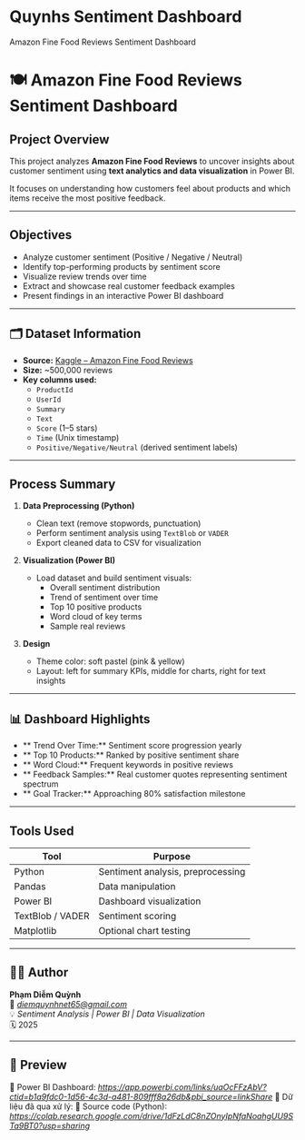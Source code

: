 # Quynhs Sentiment Dashboard
Amazon Fine Food Reviews Sentiment Dashboard

# 🍽 Amazon Fine Food Reviews Sentiment Dashboard

## Project Overview
This project analyzes **Amazon Fine Food Reviews** to uncover insights about customer sentiment using **text analytics and data visualization** in Power BI.

It focuses on understanding how customers feel about products and which items receive the most positive feedback.

---

## Objectives
- Analyze customer sentiment (Positive / Negative / Neutral)
- Identify top-performing products by sentiment score
- Visualize review trends over time
- Extract and showcase real customer feedback examples
- Present findings in an interactive Power BI dashboard

---

## 🗂 Dataset Information
- **Source:** [Kaggle – Amazon Fine Food Reviews](https://www.kaggle.com/snap/amazon-fine-food-reviews)
- **Size:** ~500,000 reviews
- **Key columns used:**
  - `ProductId`
  - `UserId`
  - `Summary`
  - `Text`
  - `Score` (1–5 stars)
  - `Time` (Unix timestamp)
  - `Positive/Negative/Neutral` (derived sentiment labels)

---

## Process Summary
1. **Data Preprocessing (Python)**
   - Clean text (remove stopwords, punctuation)
   - Perform sentiment analysis using `TextBlob` or `VADER`
   - Export cleaned data to CSV for visualization

2. **Visualization (Power BI)**
   - Load dataset and build sentiment visuals:
     - Overall sentiment distribution
     - Trend of sentiment over time
     - Top 10 positive products
     - Word cloud of key terms
     - Sample real reviews

3. **Design**
   - Theme color: soft pastel (pink & yellow)
   - Layout: left for summary KPIs, middle for charts, right for text insights

---

## 📊 Dashboard Highlights
- ** Trend Over Time:** Sentiment score progression yearly  
- ** Top 10 Products:** Ranked by positive sentiment share  
- ** Word Cloud:** Frequent keywords in positive reviews  
- ** Feedback Samples:** Real customer quotes representing sentiment spectrum  
- ** Goal Tracker:** Approaching 80% satisfaction milestone  

---

## Tools Used
| Tool | Purpose |
|------|----------|
| Python | Sentiment analysis, preprocessing |
| Pandas | Data manipulation |
| Power BI | Dashboard visualization |
| TextBlob / VADER | Sentiment scoring |
| Matplotlib | Optional chart testing |

---

## 👩‍💻 Author
**Phạm Diễm Quỳnh**  
📧 *diemquynhnet65@gmail.com*  
💡 *Sentiment Analysis | Power BI | Data Visualization*  
🗓 2025

---

## 📎 Preview
🔗 Power BI Dashboard: *https://app.powerbi.com/links/uaOcFFzAbV?ctid=b1a9fdc0-1d56-4c3d-a481-809fff8a26db&pbi_source=linkShare*
📁 Dữ liệu đã qua xử lý: 
🐍 Source code (Python): *https://colab.research.google.com/drive/1dFzLdC8nZOnyIpNfaNoahgUU9STa9BT0?usp=sharing*

